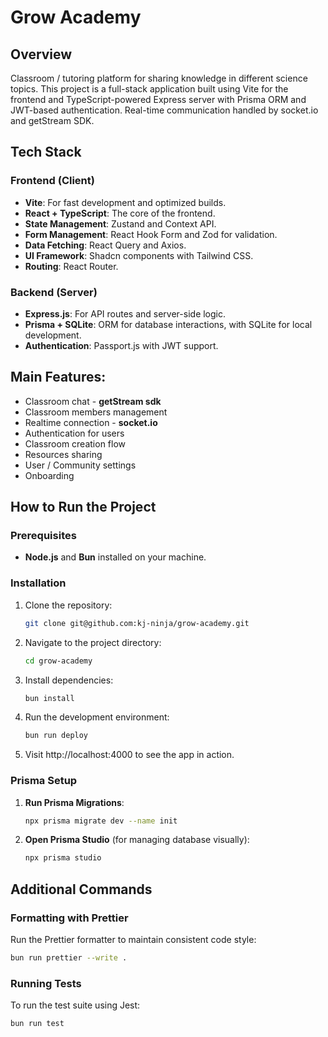 # Grow Academy

## Overview

Classroom / tutoring platform for sharing knowledge in different science topics. This project is a full-stack application built using Vite for the frontend and TypeScript-powered Express server with Prisma ORM and JWT-based authentication.
Real-time communication handled by socket.io and getStream SDK.

## Tech Stack

### Frontend (Client)

- **Vite**: For fast development and optimized builds.
- **React + TypeScript**: The core of the frontend.
- **State Management**: Zustand and Context API.
- **Form Management**: React Hook Form and Zod for validation.
- **Data Fetching**: React Query and Axios.
- **UI Framework**: Shadcn components with Tailwind CSS.
- **Routing**: React Router.

### Backend (Server)

- **Express.js**: For API routes and server-side logic.
- **Prisma + SQLite**: ORM for database interactions, with SQLite for local development.
- **Authentication**: Passport.js with JWT support.

## Main Features:

- Classroom chat - **getStream sdk**
- Classroom members management
- Realtime connection - **socket.io**
- Authentication for users
- Classroom creation flow
- Resources sharing
- User / Community settings
- Onboarding

## How to Run the Project

### Prerequisites

- **Node.js** and **Bun** installed on your machine.

### Installation

1. Clone the repository:

   ```bash
   git clone git@github.com:kj-ninja/grow-academy.git
   ```

2. Navigate to the project directory:

   ```bash
   cd grow-academy
   ```

3. Install dependencies:

   ```bash
   bun install
   ```

4. Run the development environment:

   ```bash
   bun run deploy
   ```

5. Visit http://localhost:4000 to see the app in action.

### Prisma Setup

1. **Run Prisma Migrations**:

   ```bash
   npx prisma migrate dev --name init
   ```

2. **Open Prisma Studio** (for managing database visually):
   ```bash
   npx prisma studio
   ```

## Additional Commands

### Formatting with Prettier

Run the Prettier formatter to maintain consistent code style:

```bash
bun run prettier --write .
```

### Running Tests

To run the test suite using Jest:

```bash
bun run test
```
